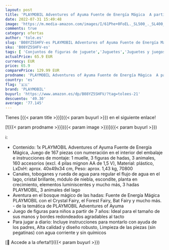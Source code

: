 ```yaml
---
layout: post
title: 'PLAYMOBIL Adventures of Ayuma Fuente de Energía Mágica  A partir de 7 años  70800 '
date: 2022-07-31 15:49:48
image: 'https://m.media-amazon.com/images/I/61Phe+0FoEL._SL500_._SL400_.jpg'
comments: true
category: ofertas
author: 'tole.es'
slug: 'B08YZ5SHFV-es PLAYMOBIL Adventures of Ayuma Fuente de Energía Mágica A...'
sku: 'B08YZ5SHFV-es'
tags: [ 'Conjuntos de figuras de juguete','Juguetes','Juguetes y juegos','Muñecos y figuras','playmobil','🇪🇸', ]
actualPrice: 65.9 EUR
currency: EUR
price: 65.9
comparePrice: 129.99 EUR
prodname: 'PLAYMOBIL Adventures of Ayuma Fuente de Energía Mágica  A partir de 7 años  70800 '
country: 'es'
flag: '🇪🇸'
brand: 'PLAYMOBIL'
buyurl: 'https://www.amazon.es/dp/B08YZ5SHFV/?tag=tolees-21'
descuento: '49.30'
average: '77.145'
---
```


Tienes [{{< param title >}}]({{< param buyurl >}}) en el siguiente enlace!

[![{{< param prodname >}}]({{< param image >}})]({{< param buyurl >}})

ℹ️:

- Contenido: 1x PLAYMOBIL Adventures of Ayuma Fuente de Energía Mágica, Juego de 167 piezas con numeración en el interior del embalaje e instrucciones de montaje: 1 muelle, 3 figuras de hadas, 3 animales, 160 accesorios (excl. 4 pilas mignon AA de 1,5 V), Material: plástico, LxDxH: aprox. 40x49x34 cm, Peso: aprox. 1,43 kg, 70800
- Canales, toboganes y rueda de agua para regular el flujo de agua en el lago, cristal brillante, módulo de niebla, escondite, planta en crecimiento, elementos luminiscentes y mucho más, 3 hadas PLAYMOBIL, 3 animales del lago
- Aventura en el bosque mágico de las hadas: Fuente de Energía Mágica PLAYMOBIL con el Crystal Fairy, el Forest Fairy, Bat Fairy y mucho más. - de la temática de PLAYMOBIL Adventures of Ayuma
- Juego de figuras para niños a partir de 7 años: Ideal para el tamaño de sus manos y bordes redondeados agradables al tacto
- Para jugar a diario: Incluye instrucciones para montarlo con ayuda de los padres, Alta calidad y diseño robusto, Limpieza de las piezas (sin pegatinas) con agua corriente y sin químicos

[🛒 Accede a la oferta!!]({{< param buyurl >}})
